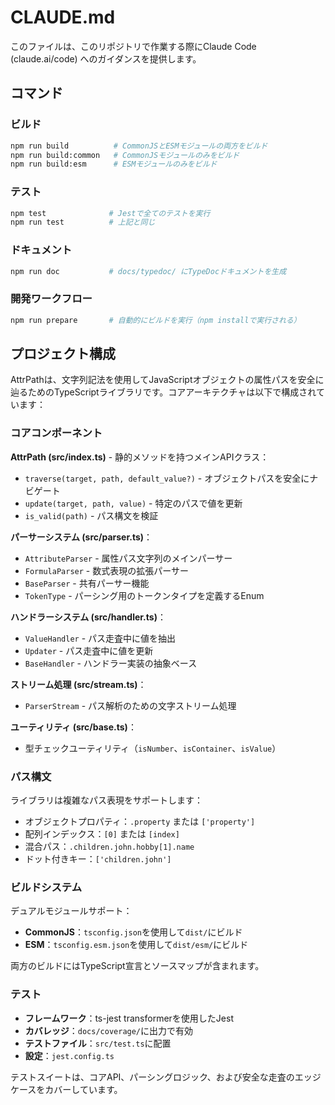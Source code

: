 # CLAUDE.md

このファイルは、このリポジトリで作業する際にClaude Code (claude.ai/code) へのガイダンスを提供します。

## コマンド

### ビルド
```bash
npm run build          # CommonJSとESMモジュールの両方をビルド
npm run build:common   # CommonJSモジュールのみをビルド
npm run build:esm      # ESMモジュールのみをビルド
```

### テスト
```bash
npm test              # Jestで全てのテストを実行
npm run test          # 上記と同じ
```

### ドキュメント
```bash
npm run doc           # docs/typedoc/ にTypeDocドキュメントを生成
```

### 開発ワークフロー
```bash
npm run prepare       # 自動的にビルドを実行（npm installで実行される）
```

## プロジェクト構成

AttrPathは、文字列記法を使用してJavaScriptオブジェクトの属性パスを安全に辿るためのTypeScriptライブラリです。コアアーキテクチャは以下で構成されています：

### コアコンポーネント

**AttrPath (src/index.ts)** - 静的メソッドを持つメインAPIクラス：
- `traverse(target, path, default_value?)` - オブジェクトパスを安全にナビゲート
- `update(target, path, value)` - 特定のパスで値を更新
- `is_valid(path)` - パス構文を検証

**パーサーシステム (src/parser.ts)**：
- `AttributeParser` - 属性パス文字列のメインパーサー
- `FormulaParser` - 数式表現の拡張パーサー
- `BaseParser` - 共有パーサー機能
- `TokenType` - パーシング用のトークンタイプを定義するEnum

**ハンドラーシステム (src/handler.ts)**：
- `ValueHandler` - パス走査中に値を抽出
- `Updater` - パス走査中に値を更新
- `BaseHandler` - ハンドラー実装の抽象ベース

**ストリーム処理 (src/stream.ts)**：
- `ParserStream` - パス解析のための文字ストリーム処理

**ユーティリティ (src/base.ts)**：
- 型チェックユーティリティ（`isNumber`、`isContainer`、`isValue`）

### パス構文

ライブラリは複雑なパス表現をサポートします：
- オブジェクトプロパティ：`.property` または `['property']`
- 配列インデックス：`[0]` または `[index]`
- 混合パス：`.children.john.hobby[1].name`
- ドット付きキー：`['children.john']`

### ビルドシステム

デュアルモジュールサポート：
- **CommonJS**：`tsconfig.json`を使用して`dist/`にビルド
- **ESM**：`tsconfig.esm.json`を使用して`dist/esm/`にビルド

両方のビルドにはTypeScript宣言とソースマップが含まれます。

### テスト

- **フレームワーク**：ts-jest transformerを使用したJest
- **カバレッジ**：`docs/coverage/`に出力で有効
- **テストファイル**：`src/test.ts`に配置
- **設定**：`jest.config.ts`

テストスイートは、コアAPI、パーシングロジック、および安全な走査のエッジケースをカバーしています。
